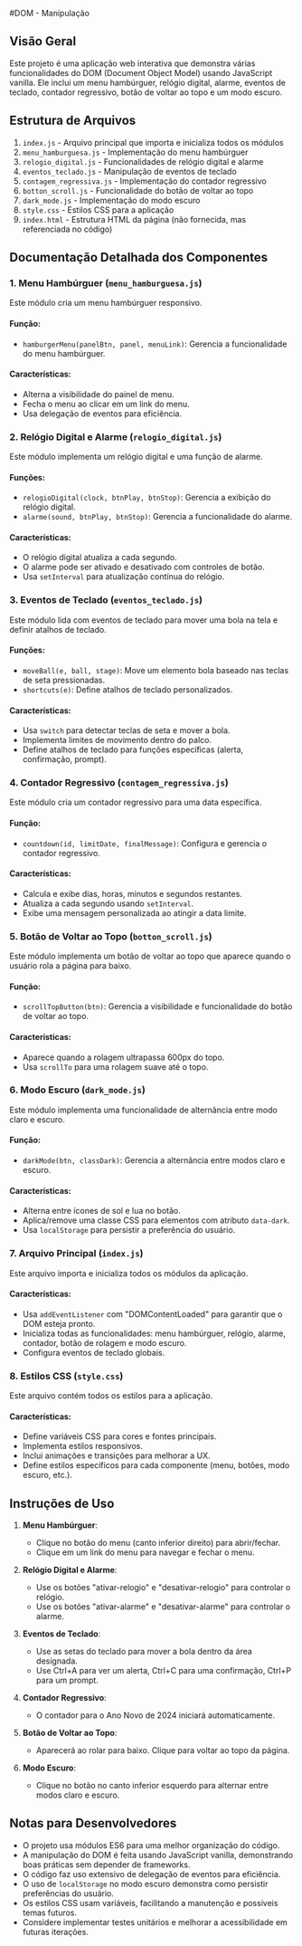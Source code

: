 #DOM - Manipulação

## Visão Geral
Este projeto é uma aplicação web interativa que demonstra várias funcionalidades do DOM (Document Object Model) usando JavaScript vanilla. Ele inclui um menu hambúrguer, relógio digital, alarme, eventos de teclado, contador regressivo, botão de voltar ao topo e um modo escuro.

## Estrutura de Arquivos
1. `index.js` - Arquivo principal que importa e inicializa todos os módulos
2. `menu_hamburguesa.js` - Implementação do menu hambúrguer
3. `relogio_digital.js` - Funcionalidades de relógio digital e alarme
4. `eventos_teclado.js` - Manipulação de eventos de teclado
5. `contagem_regressiva.js` - Implementação do contador regressivo
6. `botton_scroll.js` - Funcionalidade do botão de voltar ao topo
7. `dark_mode.js` - Implementação do modo escuro
8. `style.css` - Estilos CSS para a aplicação
9. `index.html` - Estrutura HTML da página (não fornecida, mas referenciada no código)

## Documentação Detalhada dos Componentes

### 1. Menu Hambúrguer (`menu_hamburguesa.js`)
Este módulo cria um menu hambúrguer responsivo.

#### Função:
- `hamburgerMenu(panelBtn, panel, menuLink)`: Gerencia a funcionalidade do menu hambúrguer.

#### Características:
- Alterna a visibilidade do painel de menu.
- Fecha o menu ao clicar em um link do menu.
- Usa delegação de eventos para eficiência.

### 2. Relógio Digital e Alarme (`relogio_digital.js`)
Este módulo implementa um relógio digital e uma função de alarme.

#### Funções:
- `relogioDigital(clock, btnPlay, btnStop)`: Gerencia a exibição do relógio digital.
- `alarme(sound, btnPlay, btnStop)`: Gerencia a funcionalidade do alarme.

#### Características:
- O relógio digital atualiza a cada segundo.
- O alarme pode ser ativado e desativado com controles de botão.
- Usa `setInterval` para atualização contínua do relógio.

### 3. Eventos de Teclado (`eventos_teclado.js`)
Este módulo lida com eventos de teclado para mover uma bola na tela e definir atalhos de teclado.

#### Funções:
- `moveBall(e, ball, stage)`: Move um elemento bola baseado nas teclas de seta pressionadas.
- `shortcuts(e)`: Define atalhos de teclado personalizados.

#### Características:
- Usa `switch` para detectar teclas de seta e mover a bola.
- Implementa limites de movimento dentro do palco.
- Define atalhos de teclado para funções específicas (alerta, confirmação, prompt).

### 4. Contador Regressivo (`contagem_regressiva.js`)
Este módulo cria um contador regressivo para uma data específica.

#### Função:
- `countdown(id, limitDate, finalMessage)`: Configura e gerencia o contador regressivo.

#### Características:
- Calcula e exibe dias, horas, minutos e segundos restantes.
- Atualiza a cada segundo usando `setInterval`.
- Exibe uma mensagem personalizada ao atingir a data limite.

### 5. Botão de Voltar ao Topo (`botton_scroll.js`)
Este módulo implementa um botão de voltar ao topo que aparece quando o usuário rola a página para baixo.

#### Função:
- `scrollTopButton(btn)`: Gerencia a visibilidade e funcionalidade do botão de voltar ao topo.

#### Características:
- Aparece quando a rolagem ultrapassa 600px do topo.
- Usa `scrollTo` para uma rolagem suave até o topo.

### 6. Modo Escuro (`dark_mode.js`)
Este módulo implementa uma funcionalidade de alternância entre modo claro e escuro.

#### Função:
- `darkMode(btn, classDark)`: Gerencia a alternância entre modos claro e escuro.

#### Características:
- Alterna entre ícones de sol e lua no botão.
- Aplica/remove uma classe CSS para elementos com atributo `data-dark`.
- Usa `localStorage` para persistir a preferência do usuário.

### 7. Arquivo Principal (`index.js`)
Este arquivo importa e inicializa todos os módulos da aplicação.

#### Características:
- Usa `addEventListener` com "DOMContentLoaded" para garantir que o DOM esteja pronto.
- Inicializa todas as funcionalidades: menu hambúrguer, relógio, alarme, contador, botão de rolagem e modo escuro.
- Configura eventos de teclado globais.

### 8. Estilos CSS (`style.css`)
Este arquivo contém todos os estilos para a aplicação.

#### Características:
- Define variáveis CSS para cores e fontes principais.
- Implementa estilos responsivos.
- Inclui animações e transições para melhorar a UX.
- Define estilos específicos para cada componente (menu, botões, modo escuro, etc.).

## Instruções de Uso

1. **Menu Hambúrguer**: 
   - Clique no botão do menu (canto inferior direito) para abrir/fechar.
   - Clique em um link do menu para navegar e fechar o menu.

2. **Relógio Digital e Alarme**:
   - Use os botões "ativar-relogio" e "desativar-relogio" para controlar o relógio.
   - Use os botões "ativar-alarme" e "desativar-alarme" para controlar o alarme.

3. **Eventos de Teclado**:
   - Use as setas do teclado para mover a bola dentro da área designada.
   - Use Ctrl+A para ver um alerta, Ctrl+C para uma confirmação, Ctrl+P para um prompt.

4. **Contador Regressivo**:
   - O contador para o Ano Novo de 2024 iniciará automaticamente.

5. **Botão de Voltar ao Topo**:
   - Aparecerá ao rolar para baixo. Clique para voltar ao topo da página.

6. **Modo Escuro**:
   - Clique no botão no canto inferior esquerdo para alternar entre modos claro e escuro.

## Notas para Desenvolvedores
- O projeto usa módulos ES6 para uma melhor organização do código.
- A manipulação do DOM é feita usando JavaScript vanilla, demonstrando boas práticas sem depender de frameworks.
- O código faz uso extensivo de delegação de eventos para eficiência.
- O uso de `localStorage` no modo escuro demonstra como persistir preferências do usuário.
- Os estilos CSS usam variáveis, facilitando a manutenção e possíveis temas futuros.
- Considere implementar testes unitários e melhorar a acessibilidade em futuras iterações.
